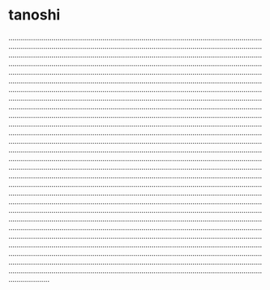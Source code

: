 # tanoshi
....................................................................................................................................................................................................................................................................................................................................................................................................................................................................................................................................................................................................................................................................................................................................................................................................................................................................................................................................................................................................................................................................................................................................................................................................................................................................................................................................................................................................................................................................................................................................................................................................................................................................................................................................................................................................................................................................................................................................................................................................................................................................................................................................................................................................................................................................................................................................................................................................................................................................................................................................................................................................................................................................................................................................................................................................................................................................................................................................................................................................................................................................................................................................................................................................................................................................................................................................................................................................................................................................................................................................................................................................................................